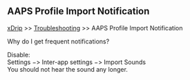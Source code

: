 ## AAPS Profile Import Notification
[xDrip](../README.md) >> [Troubleshooting](./Troubleshooting_page.md) >> AAPS Profile Import Notification  
  
Why do I get frequent notifications?  
  
Disable:  
Settings &#8722;> Inter-app settings &#8722;> Import Sounds  
You should not hear the sound any longer.  
    
